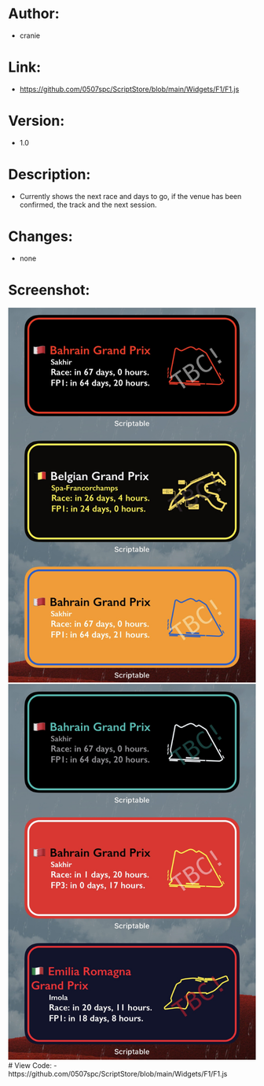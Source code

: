 # Author: 
- cranie
# Link:
- https://github.com/0507spc/ScriptStore/blob/main/Widgets/F1/F1.js
# Version:
- 1.0
# Description:
- Currently shows the next race and days to go, if the venue has been confirmed, the track and the next session.
# Changes:
- none
# Screenshot:
<!-- ![Small Widget](https://github.com/0507spc/ScriptStore/blob/main/Widgets/F1/Small.jpg?raw=true)-->
<img src="https://github.com/0507spc/ScriptStore/blob/main/Widgets/F1/Small.jpg?raw=true" width="600">
<!-- ![Small_1 Widget](https://github.com/0507spc/ScriptStore/blob/main/Widgets/F1/Small_1.jpg?raw=true) -->
<img src="https://github.com/0507spc/ScriptStore/blob/main/Widgets/F1/Small_1.jpg?raw=true" width="600">
# View Code:
- https://github.com/0507spc/ScriptStore/blob/main/Widgets/F1/F1.js
